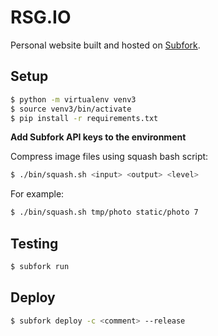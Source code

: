 
# RSG.IO

Personal website built and hosted on [Subfork](https://subfork.com).

## Setup

```bash
$ python -m virtualenv venv3
$ source venv3/bin/activate
$ pip install -r requirements.txt
```

**Add Subfork API keys to the environment**

Compress image files using squash bash script:

```bash
$ ./bin/squash.sh <input> <output> <level>
```

For example:

```bash
$ ./bin/squash.sh tmp/photo static/photo 7
```

## Testing

```bash
$ subfork run
```

## Deploy

```bash
$ subfork deploy -c <comment> --release
```


